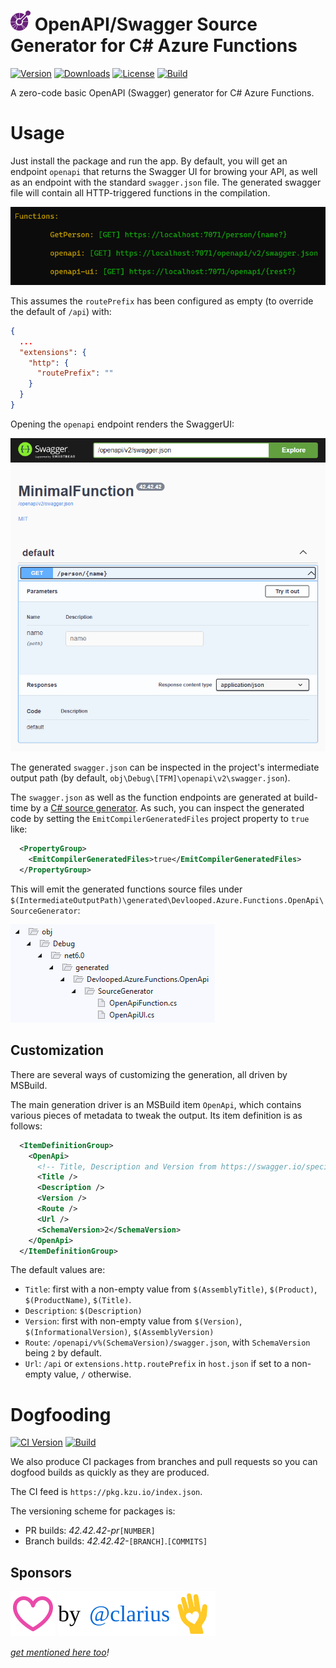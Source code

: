 ![Icon](https://raw.githubusercontent.com/devlooped/Azure.Functions.OpenApi/main/assets/img/icon-32.png) OpenAPI/Swagger Source Generator for C# Azure Functions
============

[![Version](https://img.shields.io/nuget/vpre/Devlooped.Azure.Functions.OpenApi.svg?color=royalblue)](https://www.nuget.org/packages/Devlooped.Azure.Functions.OpenApi)
[![Downloads](https://img.shields.io/nuget/dt/Devlooped.Azure.Functions.OpenApi.svg?color=green)](https://www.nuget.org/packages/Devlooped.Azure.Functions.OpenApi)
[![License](https://img.shields.io/github/license/devlooped/Azure.Functions.OpenApi.svg?color=blue)](https://github.com/devlooped/Azure.Functions.OpenApi/blob/main/license.txt)
[![Build](https://github.com/devlooped/Azure.Functions.OpenApi/workflows/build/badge.svg?branch=main)](https://github.com/devlooped/Azure.Functions.OpenApi/actions)

A zero-code basic OpenAPI (Swagger) generator for C# Azure Functions.

# Usage

Just install the package and run the app. By default, you will get an endpoint 
`openapi` that returns the Swagger UI for browing your API, as well as an endpoint
with the standard `swagger.json` file. The generated swagger file will contain all 
HTTP-triggered functions in the compilation.

![endpoints screenshot](https://raw.githubusercontent.com/devlooped/Azure.Functions.OpenApi/main/assets/img/endpoints.png)

This assumes the `routePrefix` has been configured as empty (to override the default of `/api`) with:

```json
{
  ...
  "extensions": {
    "http": {
      "routePrefix": ""
    }
  }
}
```

Opening the `openapi` endpoint renders the SwaggerUI:

![swagger UI screenshot](https://raw.githubusercontent.com/devlooped/Azure.Functions.OpenApi/main/assets/img/swaggerui.png)

The generated `swagger.json` can be inspected in the project's intermediate output path 
(by default, `obj\Debug\[TFM]\openapi\v2\swagger.json`). 

The `swagger.json` as well as the function endpoints are generated at build-time by a 
[C# source generator](https://docs.microsoft.com/en-us/dotnet/csharp/roslyn-sdk/source-generators-overview). 
As such, you can inspect the generated code by setting the `EmitCompilerGeneratedFiles` project 
property to `true` like:

```xml
  <PropertyGroup>
    <EmitCompilerGeneratedFiles>true</EmitCompilerGeneratedFiles>
  </PropertyGroup>
```

This will emit the generated functions source files under 
`$(IntermediateOutputPath)\generated\Devlooped.Azure.Functions.OpenApi\SourceGenerator`:

![generated sources screenshot](https://raw.githubusercontent.com/devlooped/Azure.Functions.OpenApi/main/assets/img/sourcegenerated.png)

## Customization

There are several ways of customizing the generation, all driven by MSBuild.

The main generation driver is an MSBuild item `OpenApi`, which contains various 
pieces of metadata to tweak the output. Its item definition is as follows:

```xml
  <ItemDefinitionGroup>
    <OpenApi>
      <!-- Title, Description and Version from https://swagger.io/specification/v2/#info-object -->
      <Title />
      <Description />
      <Version />
      <Route />
      <Url />
      <SchemaVersion>2</SchemaVersion>
    </OpenApi>
  </ItemDefinitionGroup>

```

The default values are:
- `Title`: first with a non-empty value from `$(AssemblyTitle)`, `$(Product)`, `$(ProductName)`, `$(Title)`.
- `Description`: `$(Description)`
- `Version`: first with non-empty value from `$(Version)`, `$(InformationalVersion)`, `$(AssemblyVersion)`
- `Route`: `/openapi/v%(SchemaVersion)/swagger.json`, with `SchemaVersion` being `2` by default.
- `Url`: `/api` or `extensions.http.routePrefix` in `host.json` if set to a non-empty value, `/` otherwise.


# Dogfooding

[![CI Version](https://img.shields.io/endpoint?url=https://shields.kzu.io/vpre/Devlooped.Azure.Functions.OpenApi/main&label=nuget.ci&color=brightgreen)](https://pkg.kzu.io/index.json)
[![Build](https://github.com/devlooped/Azure.Functions.OpenApi/workflows/build/badge.svg?branch=main)](https://github.com/devlooped/Azure.Functions.OpenApi/actions)

We also produce CI packages from branches and pull requests so you can dogfood builds as quickly as they are produced. 

The CI feed is `https://pkg.kzu.io/index.json`. 

The versioning scheme for packages is:

- PR builds: *42.42.42-pr*`[NUMBER]`
- Branch builds: *42.42.42-*`[BRANCH]`.`[COMMITS]`



## Sponsors

[![sponsored](https://raw.githubusercontent.com/devlooped/oss/main/assets/images/sponsors.svg)](https://github.com/sponsors/devlooped) [![clarius](https://raw.githubusercontent.com/clarius/branding/main/logo/byclarius.svg)](https://github.com/clarius)[![clarius](https://raw.githubusercontent.com/clarius/branding/main/logo/logo.svg)](https://github.com/clarius)

*[get mentioned here too](https://github.com/sponsors/devlooped)!*
